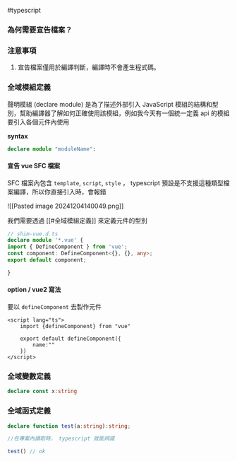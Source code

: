 #typescript 


### 為何需要宣告檔案？


### 注意事項

1. 宣告檔案僅用於編譯判斷，編譯時不會產生程式碼。


### 全域模組定義

聲明模組 (declare module) 是為了描述外部引入 JavaScript 模組的結構和型別，幫助編譯器了解如何正確使用該模組，例如我今天有一個統一定義 api 的模組要引入各個元件內使用

**syntax**
```ts
declare module "moduleName":
```

#### 宣告 vue SFC 檔案

SFC 檔案內包含 `template`, `script`, `style` ， typescript 預設是不支援這種類型檔案編譯，所以你直接引入時，會報錯

![[Pasted image 20241204140049.png]]

我們需要透過 [[#全域模組定義]] 來定義元件的型別

```ts
// shim-vue.d.ts
declare module '*.vue' {
import { DefineComponent } from 'vue';
const component: DefineComponent<{}, {}, any>;
export default component;

}
```

#### option / vue2 寫法
要以 `defineComponent` 去製作元件

```vue
<script lang="ts">
	import {defineComponent} from "vue"

	export default defineComponent({
		name:""
	})
</script>
```


### 全域變數定義

```ts
declare const x:string
```

### 全域函式定義

```ts
declare function test(a:string):string;

//在專案內讀取時， typescript 就能辨識

test() // ok
```